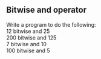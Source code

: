 ## Bitwise and operator

Write a program to do the following:
<br>
12 bitwise and 25
<br>
200 bitwise and 125
<br>
7 bitwise and 10
<br>
100 bitwise and 5
